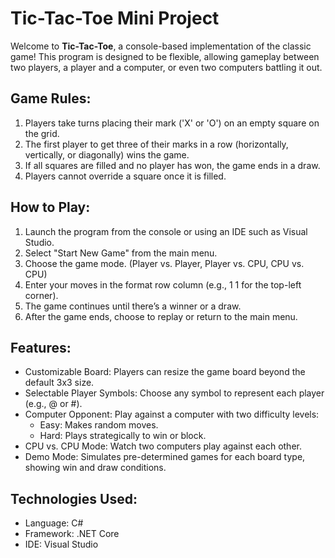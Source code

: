 # Tic-Tac-Toe Mini Project
Welcome to **Tic-Tac-Toe**, a console-based implementation of the classic game! This program is designed to be flexible, allowing gameplay between two players, a player and a computer, or even two computers battling it out.

## Game Rules:
1. Players take turns placing their mark ('X' or 'O') on an empty square on the grid.
2. The first player to get three of their marks in a row (horizontally, vertically, or diagonally) wins the game.
3. If all squares are filled and no player has won, the game ends in a draw.
4. Players cannot override a square once it is filled.

## How to Play:
1. Launch the program from the console or using an IDE such as Visual Studio.
2. Select "Start New Game" from the main menu.
3. Choose the game mode. (Player vs. Player, Player vs. CPU, CPU vs. CPU)
5. Enter your moves in the format row column (e.g., 1 1 for the top-left corner).
6. The game continues until there’s a winner or a draw.
7. After the game ends, choose to replay or return to the main menu.

## Features:
- Customizable Board: Players can resize the game board beyond the default 3x3 size.
- Selectable Player Symbols: Choose any symbol to represent each player (e.g., @ or #).
- Computer Opponent: Play against a computer with two difficulty levels:
	- Easy: Makes random moves.
	- Hard: Plays strategically to win or block.
- CPU vs. CPU Mode: Watch two computers play against each other.
- Demo Mode: Simulates pre-determined games for each board type, showing win and draw conditions.

## Technologies Used:
- Language: C#
- Framework: .NET Core
- IDE: Visual Studio
